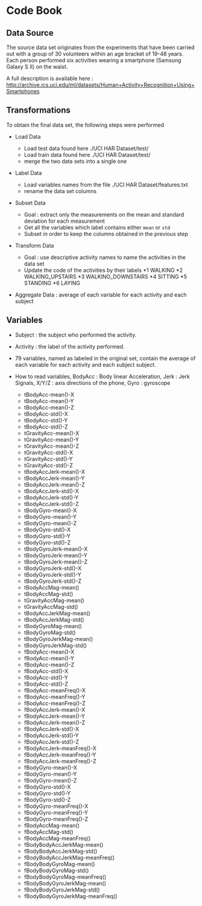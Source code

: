 Code Book
=========

## Data Source
The source data set originates from the experiments that have been carried out with a group of 30 volunteers within an age bracket of 19-48 years. Each person performed six activities wearing a smartphone (Samsung Galaxy S II) on the waist. 

A full description is available here : http://archive.ics.uci.edu/ml/datasets/Human+Activity+Recognition+Using+Smartphones 

## Transformations

To obtain the final data set, the following steps were performed

* Load Data
    * Load test data found here ./UCI HAR Dataset/test/
    * Load train data found here ./UCI HAR Dataset/test/
    * merge the two data sets into a single one
    
* Label Data
    * Load variables names from the file ./UCI HAR Dataset/features.txt
    * rename the data set columns
    
* Subset Data
    * Goal : extract only the measurements on the mean and standard deviation for each measurement
    * Get all the variables which label contains either `mean` or `std`
    * Subset in order to keep the columns obtained in the previous step

* Transform Data
    * Goal : use descriptive activity names to name the activities in the data set
    * Update the code of the activities by their labels
        *1 WALKING
        *2 WALKING_UPSTAIRS
        *3 WALKING_DOWNSTAIRS
        *4 SITTING
        *5 STANDING
        *6 LAYING
 
* Aggregate Data : average of each variable for each activity and each subject

## Variables

* Subject : the subject who performed the activity.

* Activity : the label of the activity performed.

* 79 variables, named as labeled in the original set, contain the average of each variable for each activity and each subject subject. 

* How to read variables, BodyAcc : Body linear Acceleration, Jerk : Jerk Signals, X/Y/Z : axis directions of the phone, Gyro : gyroscope

    * tBodyAcc-mean()-X
    * tBodyAcc-mean()-Y
    * tBodyAcc-mean()-Z
    * tBodyAcc-std()-X
    * tBodyAcc-std()-Y
    * tBodyAcc-std()-Z
    * tGravityAcc-mean()-X
    * tGravityAcc-mean()-Y
    * tGravityAcc-mean()-Z
    * tGravityAcc-std()-X
    * tGravityAcc-std()-Y
    * tGravityAcc-std()-Z
    * tBodyAccJerk-mean()-X
    * tBodyAccJerk-mean()-Y
    * tBodyAccJerk-mean()-Z
    * tBodyAccJerk-std()-X
    * tBodyAccJerk-std()-Y
    * tBodyAccJerk-std()-Z
    * tBodyGyro-mean()-X
    * tBodyGyro-mean()-Y
    * tBodyGyro-mean()-Z
    * tBodyGyro-std()-X
    * tBodyGyro-std()-Y
    * tBodyGyro-std()-Z
    * tBodyGyroJerk-mean()-X
    * tBodyGyroJerk-mean()-Y
    * tBodyGyroJerk-mean()-Z
    * tBodyGyroJerk-std()-X
    * tBodyGyroJerk-std()-Y
    * tBodyGyroJerk-std()-Z
    * tBodyAccMag-mean()
    * tBodyAccMag-std()
    * tGravityAccMag-mean()
    * tGravityAccMag-std()
    * tBodyAccJerkMag-mean()
    * tBodyAccJerkMag-std()
    * tBodyGyroMag-mean()
    * tBodyGyroMag-std()
    * tBodyGyroJerkMag-mean()
    * tBodyGyroJerkMag-std()
    * fBodyAcc-mean()-X
    * fBodyAcc-mean()-Y
    * fBodyAcc-mean()-Z
    * fBodyAcc-std()-X
    * fBodyAcc-std()-Y
    * fBodyAcc-std()-Z
    * fBodyAcc-meanFreq()-X
    * fBodyAcc-meanFreq()-Y
    * fBodyAcc-meanFreq()-Z
    * fBodyAccJerk-mean()-X
    * fBodyAccJerk-mean()-Y
    * fBodyAccJerk-mean()-Z
    * fBodyAccJerk-std()-X
    * fBodyAccJerk-std()-Y
    * fBodyAccJerk-std()-Z
    * fBodyAccJerk-meanFreq()-X
    * fBodyAccJerk-meanFreq()-Y
    * fBodyAccJerk-meanFreq()-Z
    * fBodyGyro-mean()-X
    * fBodyGyro-mean()-Y
    * fBodyGyro-mean()-Z
    * fBodyGyro-std()-X
    * fBodyGyro-std()-Y
    * fBodyGyro-std()-Z
    * fBodyGyro-meanFreq()-X
    * fBodyGyro-meanFreq()-Y
    * fBodyGyro-meanFreq()-Z
    * fBodyAccMag-mean()
    * fBodyAccMag-std()
    * fBodyAccMag-meanFreq()
    * fBodyBodyAccJerkMag-mean()
    * fBodyBodyAccJerkMag-std()
    * fBodyBodyAccJerkMag-meanFreq()
    * fBodyBodyGyroMag-mean()
    * fBodyBodyGyroMag-std()
    * fBodyBodyGyroMag-meanFreq()
    * fBodyBodyGyroJerkMag-mean()
    * fBodyBodyGyroJerkMag-std()
    * fBodyBodyGyroJerkMag-meanFreq()